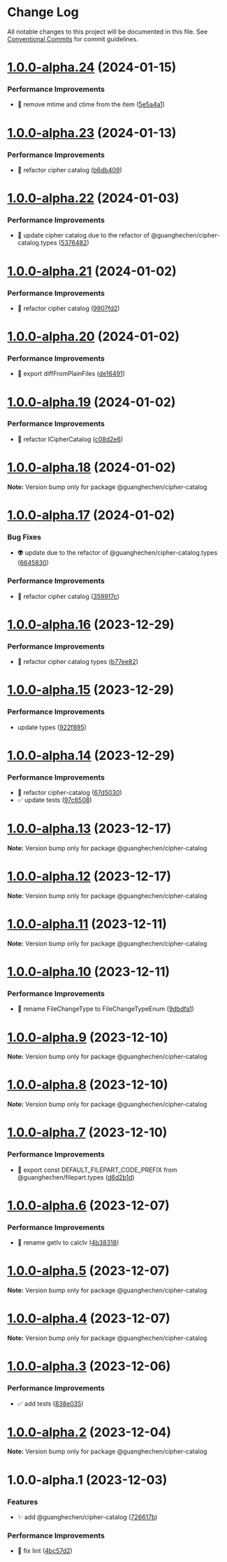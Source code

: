 # Change Log

All notable changes to this project will be documented in this file.
See [Conventional Commits](https://conventionalcommits.org) for commit guidelines.

# [1.0.0-alpha.24](https://github.com/guanghechen/sora/compare/@guanghechen/cipher-catalog@1.0.0-alpha.23...@guanghechen/cipher-catalog@1.0.0-alpha.24) (2024-01-15)


### Performance Improvements

* 🎨 remove mtime and ctime from the item ([5e5a4a1](https://github.com/guanghechen/sora/commit/5e5a4a117359c40b0728ef8b952625aae416d023))





# [1.0.0-alpha.23](https://github.com/guanghechen/sora/compare/@guanghechen/cipher-catalog@1.0.0-alpha.22...@guanghechen/cipher-catalog@1.0.0-alpha.23) (2024-01-13)


### Performance Improvements

* 🎨 refactor cipher catalog ([b6db409](https://github.com/guanghechen/sora/commit/b6db409a6cb00e01ae79fd840b712c35961f6a12))





# [1.0.0-alpha.22](https://github.com/guanghechen/sora/compare/@guanghechen/cipher-catalog@1.0.0-alpha.21...@guanghechen/cipher-catalog@1.0.0-alpha.22) (2024-01-03)


### Performance Improvements

* 🎨 update cipher catalog due to the refactor of @guanghechen/cipher-catalog.types ([5376482](https://github.com/guanghechen/sora/commit/5376482e99a9bac99670f249f9d9e08705fc2206))





# [1.0.0-alpha.21](https://github.com/guanghechen/sora/compare/@guanghechen/cipher-catalog@1.0.0-alpha.20...@guanghechen/cipher-catalog@1.0.0-alpha.21) (2024-01-02)


### Performance Improvements

* :art:  refactor cipher catalog ([9907fd2](https://github.com/guanghechen/sora/commit/9907fd2eb03e22838a99ee4368e0e563e072ea70))





# [1.0.0-alpha.20](https://github.com/guanghechen/sora/compare/@guanghechen/cipher-catalog@1.0.0-alpha.19...@guanghechen/cipher-catalog@1.0.0-alpha.20) (2024-01-02)


### Performance Improvements

* 🎨 export diffFromPlainFiles ([de16491](https://github.com/guanghechen/sora/commit/de164919ababe5c046982d74f7834d6feb7d1b95))





# [1.0.0-alpha.19](https://github.com/guanghechen/sora/compare/@guanghechen/cipher-catalog@1.0.0-alpha.18...@guanghechen/cipher-catalog@1.0.0-alpha.19) (2024-01-02)


### Performance Improvements

* :art:  refactor ICipherCatalog ([c08d2e6](https://github.com/guanghechen/sora/commit/c08d2e6b1ab6559f86d653e7ac73768f0714c87f))





# [1.0.0-alpha.18](https://github.com/guanghechen/sora/compare/@guanghechen/cipher-catalog@1.0.0-alpha.17...@guanghechen/cipher-catalog@1.0.0-alpha.18) (2024-01-02)

**Note:** Version bump only for package @guanghechen/cipher-catalog





# [1.0.0-alpha.17](https://github.com/guanghechen/sora/compare/@guanghechen/cipher-catalog@1.0.0-alpha.16...@guanghechen/cipher-catalog@1.0.0-alpha.17) (2024-01-02)


### Bug Fixes

* 👽️ update due to the refactor of @guanghechen/cipher-catalog.types ([6645830](https://github.com/guanghechen/sora/commit/6645830c6b289cc8b57a0522df69da2fd742bcb4))


### Performance Improvements

* :art:  refactor cipher catalog ([359917c](https://github.com/guanghechen/sora/commit/359917c376734b3038f8175f1dce21acf25fcd16))





# [1.0.0-alpha.16](https://github.com/guanghechen/sora/compare/@guanghechen/cipher-catalog@1.0.0-alpha.15...@guanghechen/cipher-catalog@1.0.0-alpha.16) (2023-12-29)


### Performance Improvements

* :art:  refactor cipher catalog types ([b77ee82](https://github.com/guanghechen/sora/commit/b77ee822d679af4f2d7aca9a6414f8763b71d91d))





# [1.0.0-alpha.15](https://github.com/guanghechen/sora/compare/@guanghechen/cipher-catalog@1.0.0-alpha.14...@guanghechen/cipher-catalog@1.0.0-alpha.15) (2023-12-29)


### Performance Improvements

* update types ([922f895](https://github.com/guanghechen/sora/commit/922f895186fd0681bb5d7011ecf947bddd387baa))





# [1.0.0-alpha.14](https://github.com/guanghechen/sora/compare/@guanghechen/cipher-catalog@1.0.0-alpha.13...@guanghechen/cipher-catalog@1.0.0-alpha.14) (2023-12-29)


### Performance Improvements

* :art: refactor cipher-catalog ([67d5030](https://github.com/guanghechen/sora/commit/67d503061cb032e4305502e3b69f3832082cb543))
* ✅ update tests ([97c6508](https://github.com/guanghechen/sora/commit/97c6508cd9e1c5404681582087ad8433c8e9c337))





# [1.0.0-alpha.13](https://github.com/guanghechen/sora/compare/@guanghechen/cipher-catalog@1.0.0-alpha.12...@guanghechen/cipher-catalog@1.0.0-alpha.13) (2023-12-17)

**Note:** Version bump only for package @guanghechen/cipher-catalog





# [1.0.0-alpha.12](https://github.com/guanghechen/sora/compare/@guanghechen/cipher-catalog@1.0.0-alpha.11...@guanghechen/cipher-catalog@1.0.0-alpha.12) (2023-12-17)

**Note:** Version bump only for package @guanghechen/cipher-catalog





# [1.0.0-alpha.11](https://github.com/guanghechen/sora/compare/@guanghechen/cipher-catalog@1.0.0-alpha.10...@guanghechen/cipher-catalog@1.0.0-alpha.11) (2023-12-11)

**Note:** Version bump only for package @guanghechen/cipher-catalog





# [1.0.0-alpha.10](https://github.com/guanghechen/sora/compare/@guanghechen/cipher-catalog@1.0.0-alpha.9...@guanghechen/cipher-catalog@1.0.0-alpha.10) (2023-12-11)


### Performance Improvements

* 🎨 rename FileChangeType to FileChangeTypeEnum ([9dbdfa1](https://github.com/guanghechen/sora/commit/9dbdfa18cbb8c6bb3de420d9eb6d9e8015cfc80e))





# [1.0.0-alpha.9](https://github.com/guanghechen/sora/compare/@guanghechen/cipher-catalog@1.0.0-alpha.8...@guanghechen/cipher-catalog@1.0.0-alpha.9) (2023-12-10)

**Note:** Version bump only for package @guanghechen/cipher-catalog





# [1.0.0-alpha.8](https://github.com/guanghechen/sora/compare/@guanghechen/cipher-catalog@1.0.0-alpha.7...@guanghechen/cipher-catalog@1.0.0-alpha.8) (2023-12-10)

**Note:** Version bump only for package @guanghechen/cipher-catalog





# [1.0.0-alpha.7](https://github.com/guanghechen/sora/compare/@guanghechen/cipher-catalog@1.0.0-alpha.6...@guanghechen/cipher-catalog@1.0.0-alpha.7) (2023-12-10)


### Performance Improvements

* 🎨 export const DEFAULT_FILEPART_CODE_PREFIX from @guanghechen/filepart.types ([d6d2b1d](https://github.com/guanghechen/sora/commit/d6d2b1d960a9a02b3315c4cbd32cdc1fa53cccc3))





# [1.0.0-alpha.6](https://github.com/guanghechen/sora/compare/@guanghechen/cipher-catalog@1.0.0-alpha.5...@guanghechen/cipher-catalog@1.0.0-alpha.6) (2023-12-07)


### Performance Improvements

* 🎨 rename getIv to calcIv ([4b38318](https://github.com/guanghechen/sora/commit/4b38318d7604e49ae5cbbceb93e8abf1ea36817a))





# [1.0.0-alpha.5](https://github.com/guanghechen/sora/compare/@guanghechen/cipher-catalog@1.0.0-alpha.4...@guanghechen/cipher-catalog@1.0.0-alpha.5) (2023-12-07)

**Note:** Version bump only for package @guanghechen/cipher-catalog





# [1.0.0-alpha.4](https://github.com/guanghechen/sora/compare/@guanghechen/cipher-catalog@1.0.0-alpha.3...@guanghechen/cipher-catalog@1.0.0-alpha.4) (2023-12-07)

**Note:** Version bump only for package @guanghechen/cipher-catalog





# [1.0.0-alpha.3](https://github.com/guanghechen/sora/compare/@guanghechen/cipher-catalog@1.0.0-alpha.2...@guanghechen/cipher-catalog@1.0.0-alpha.3) (2023-12-06)


### Performance Improvements

* ✅ add tests ([838e035](https://github.com/guanghechen/sora/commit/838e035a388ad2e9c2d29b5ebab609aee6c5d690))





# [1.0.0-alpha.2](https://github.com/guanghechen/sora/compare/@guanghechen/cipher-catalog@1.0.0-alpha.1...@guanghechen/cipher-catalog@1.0.0-alpha.2) (2023-12-04)

**Note:** Version bump only for package @guanghechen/cipher-catalog





# 1.0.0-alpha.1 (2023-12-03)


### Features

* ✨ add @guanghechen/cipher-catalog ([726617b](https://github.com/guanghechen/sora/commit/726617b8f970cc59bc9a99fc00f62f4ee0a80e00))


### Performance Improvements

* 🔧 fix lint ([4bc57d2](https://github.com/guanghechen/sora/commit/4bc57d2deabf2a4f144c7af46d45582387825ecb))
